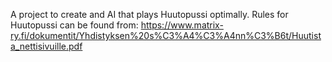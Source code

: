 A project to create and AI that plays Huutopussi optimally. Rules for Huutopussi can be found from: https://www.matrix-ry.fi/dokumentit/Yhdistyksen%20s%C3%A4%C3%A4nn%C3%B6t/Huutista_nettisivuille.pdf
